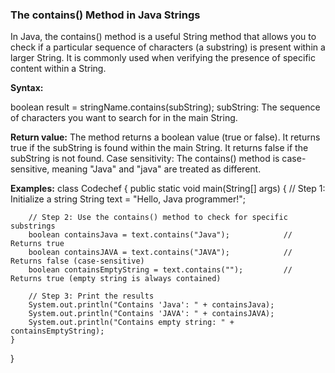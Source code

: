 ### The contains() Method in Java Strings

In Java, the contains() method is a useful String method that allows you to check if a particular sequence of characters (a substring) is present within a larger String. It is commonly used when verifying the presence of specific content within a String.

**Syntax:**

boolean result = stringName.contains(subString);
subString: The sequence of characters you want to search for in the main String.

**Return value:**
The method returns a boolean value (true or false).
It returns true if the subString is found within the main String.
It returns false if the subString is not found.
Case sensitivity: The contains() method is case-sensitive, meaning "Java" and "java" are treated as different.

**Examples:**
class Codechef {
    public static void main(String[] args) {
        // Step 1: Initialize a string
        String text = "Hello, Java programmer!";

        // Step 2: Use the contains() method to check for specific substrings
        boolean containsJava = text.contains("Java");            // Returns true
        boolean containsJAVA = text.contains("JAVA");            // Returns false (case-sensitive)
        boolean containsEmptyString = text.contains("");         // Returns true (empty string is always contained)

        // Step 3: Print the results
        System.out.println("Contains 'Java': " + containsJava);
        System.out.println("Contains 'JAVA': " + containsJAVA);
        System.out.println("Contains empty string: " + containsEmptyString);
    }
}
